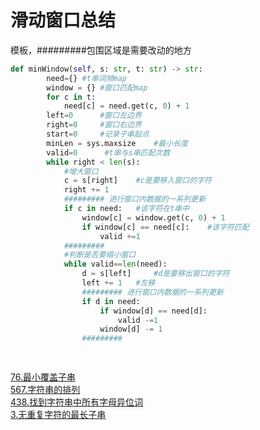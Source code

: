 # 滑动窗口总结
模板，#########包围区域是需要改动的地方
```python
def minWindow(self, s: str, t: str) -> str:
        need={}	#t串词频map
        window = {}	#窗口匹配map
        for c in t:
            need[c] = need.get(c, 0) + 1
        left=0      #窗口左边界
        right=0     #窗口右边界
        start=0     #记录子串起点
        minLen = sys.maxsize    #最小长度
        valid=0      #t串与s串匹配次数
        while right < len(s):
            #增大窗口
            c = s[right]	#c是要移入窗口的字符
            right += 1
            ######### 进行窗口内数据的一系列更新
            if c in need:   #该字符在t串中
                window[c] = window.get(c, 0) + 1
                if window[c] == need[c]:    #该字符匹配
                    valid +=1
            #########
            #判断是否要缩小窗口
            while valid==len(need):                
                d = s[left]		#d是要移出窗口的字符
                left += 1	#左移
                ######### 进行窗口内数据的一系列更新
                if d in need:
                    if window[d] == need[d]:
                        valid -=1
                    window[d] -= 1
                #########

        
```
[76.最小覆盖子串](1-200/76.最小覆盖子串.md)  
[567.字符串的排列](401-600/567.字符串的排列.md)  
[438.找到字符串中所有字母异位词](401-600/438.找到字符串中所有字母异位词.md)  
[3.无重复字符的最长子串](1-200/3.无重复字符的最长子串.md)

